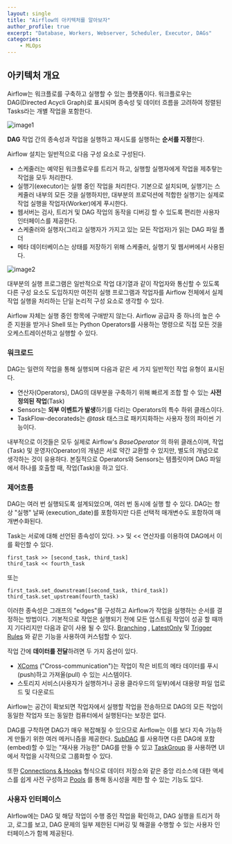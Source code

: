 ```yaml
---
layout: single
title: "Airflow의 아키텍처를 알아보자"
author_profile: true
excerpt: "Database, Workers, Webserver, Scheduler, Executor, DAGs"
categories:
    - MLOps
---
```


## 아키텍처 개요

Airflow는 워크플로를 구축하고 실행할 수 있는 플랫폼이다. 워크플로우는 DAG(Directed Acycli Graph)로 표시되며 종속성 및 데이터 흐름을 고려하여 정렬된 Tasks라는 개별 작업을 포함한다.

![image1](https://airflow.apache.org/docs/apache-airflow/stable/_images/edge_label_example.png)

**DAG** 작업 간의 종속성과 작업을 실행하고 재시도를 실행하는 **순서를 지정**한다.

Airflow 설치는 일반적으로 다음 구성 요소로 구성된다.

- 스케줄러는 예약된 워크플로우를 트리거 하고, 실행할 실행자에게 작업을 제추랗는 작업을 모두 처리한다.
- 실행기(executor)는 실행 중인 작업을 처리한다. 기본으로 설치되며, 실행기는 스케줄러 내부의 모든 것을 실행하지만, 대부분의 프로덕션에 적합한 실행기는 실제로 작업 실행을 작업자(Worker)에게 푸시한다.
- 웹서버는 검사, 트리거 및 DAG 작업의 동작을 디버깅 할 수 있도록 편리한 사용자 인터페이스를 제공한다. 
- 스케줄러와 실행자(그리고 실행자가 가지고 있는 모든 작업자)가 읽는 DAG 파일 폴더
- 메타 데이터베이스는 상태를 저장하기 위해 스케줄러, 실행기 및 웹서버에서 사용된다.



![image2](https://airflow.apache.org/docs/apache-airflow/stable/_images/arch-diag-basic.png)

대부분의 실행 프로그램은 일반적으로 작업 대기열과 같이 작업자와 통신할 수 있도록 다른 구성 요소도 도입하지만 여전히 실행 프로그램과 작업자를 Airflow 전체에서 실제 작업 실행을 처리하는 단일 논리적 구성 요소로 생각할 수 있다.

Airflow 자체는 실행 중인 항목에 구애받지 않는다. Airflow 공급자 중 하나의 높은 수준 지원을 받거나 Shell 또는 Python Operators를 사용하는 명령으로 직접 모든 것을 오케스트레이션하고 실행할 수 있다.



### 워크로드

DAG는 일련의 작업을 통해 실행되며 다음과 같은 세 가지 일반적인 작업 유형이 표시된다.

- 연산자(Operators), DAG의 대부분을 구축하기 위해 빠르게 조합 할 수 있는 **사전 정의된 작업**(Task)
- Sensors는 **외부 이벤트가 발생**하기를 다리는 Operators의 특수 하위 클래스이다.
- TaskFlow-decorateds는 *@task* 태스크로 패키지화하는 사용자 정의 파이썬 기능이다.

내부적으로 이것들은 모두 실제로 Airflow's *BaseOperator* 의 하위 클래스이며, 작업(Task) 및 운영자(Operator)의 개념은 서로 약간 교환할 수 있지만, 별도의 개념으로 생각하는 것이 유용하다. 본질적으로 Operators와 Sensors는 템플릿이며 DAG 파일에서 하나를 호출할 때, 작업(Task)을 하고 있다.



### 제어흐름

DAG는 여러 번 실행되도록 설계되었으며, 여러 번 동시에 실행 할 수 있다. DAG는 항상 "실행" 날짜 (execution_date)를 포함하지만 다른 선택적 매개변수도 포함하여 매개변수화된다.

Task는 서로에 대해 선언된 종속성이 있다. >> 및 << 연산자를 이용하여 DAG에서 이를 확인할 수 있다.

```
first_task >> [second_task, third_task]
third_task << fourth_task
```

또는 

```
first_task.set_downstream([second_task, third_task])
third_task.set_upstream(fourth_task)
```



이러한 종속성은 그래프의 "edges"를 구성하고 Airflow가 작업을 실행하는 순서를 결정하는 방법이다. 기본적으로 작업은 실행되기 전에 모든 업스트림 작업이 성공 할 때까지 기다리지만 다음과 같이 사용 될 수 있다. [Branching](https://airflow.apache.org/docs/apache-airflow/stable/concepts/dags.html#concepts-branching) , [LatestOnly](https://airflow.apache.org/docs/apache-airflow/stable/concepts/dags.html#concepts-latest-only) 및 [Trigger Rules](https://airflow.apache.org/docs/apache-airflow/stable/concepts/dags.html#concepts-trigger-rules) 와 같은 기능을 사용하여 커스텀할 수 있다.

작업 간에 **데이터를 전달**하려면 두 가지 옵션이 있다.

- [XComs](https://airflow.apache.org/docs/apache-airflow/stable/concepts/xcoms.html) ("Cross-communication")는 작업이 작은 비트의 메타 데이터를 푸시(push)하고 가져올(pull) 수 있는 시스템이다.
- 스토리지 서비스(사용자가 실행하거나 공용 클라우드의 일부)에서 대용량 파일 업로드 및 다운로드

Airflow는 공간이 확보되면 작업자에서 실행할 작업을 전송하므로 DAG의 모든 작업이 동일한 작업자 또는 동일한 컴퓨터에서 실행된다는 보장은 없다. 

DAG를 구착하면 DAG가 매우 복잡해질 수 있으므로 Airflow는 이를 보다 지속 가능하게 만들기 위한 여러 메커니즘을 제공한다. [SubDAG](https://airflow.apache.org/docs/apache-airflow/stable/concepts/dags.html#concepts-subdags) 를 사용하면 다른 DAG에 포함(embed)할 수 있는 "재사용 가능한" DAG를 만들 수 있고 [TaskGroup](https://airflow.apache.org/docs/apache-airflow/stable/concepts/dags.html#concepts-taskgroups) 을 사용하면 UI에서 작업을 시각적으로 그룹화할 수 있다.

또한 [Connections & Hooks](https://airflow.apache.org/docs/apache-airflow/stable/concepts/connections.html) 형식으로 데이터 저장소와 같은 중앙 리소스에 대한 액세스를 쉽게 사전 구성하고 [Pools](https://airflow.apache.org/docs/apache-airflow/stable/concepts/pools.html) 를 통해 동시성을 제한 할 수 있는 기능도 있다.



### 사용자 인터페이스

AIrflow에는 DAG 및 해당 작업이 수행 중인 작업을 확인하고, DAG 실행을 트리거 하고, 로그를 보고, DAG 문제의 일부 제한된 디버깅 및 해결을 수행할 수 있는 사용자 인터페이스가 함께 제공된다.
